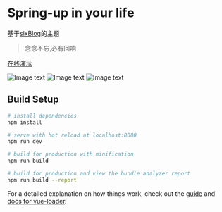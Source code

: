 # Spring-up in your life
 基于<a href='https://github.com/6yi/sixBlog'>sixBlog</a>的主题 
> 念念不忘,必有回响

<a href='http://59.110.173.180:7000/#/blog/2'>在线演示</a>

![Image text](http://59.110.173.180:9090/static/SavePic/0d9732928b6167ac6429cdc18695dd88微信截图_20200414191747.png)
![Image text](http://59.110.173.180:9090/static/SavePic/f5cc1dc03e641d9471be4b56c8aa6b0e微信截图_20200414191824.png)
![Image text](http://59.110.173.180:9090/static/SavePic/df0700cc00ef9fc3aaa254db8da74bac微信截图_20200414191920.png)


## Build Setup

``` bash
# install dependencies
npm install

# serve with hot reload at localhost:8080
npm run dev

# build for production with minification
npm run build

# build for production and view the bundle analyzer report
npm run build --report
```

For a detailed explanation on how things work, check out the [guide](http://vuejs-templates.github.io/webpack/) and [docs for vue-loader](http://vuejs.github.io/vue-loader).
